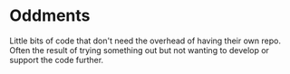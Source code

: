 # Oddments
Little bits of code that don't need the overhead of having their own repo. Often the result of trying something out but not wanting to develop or support the code further.
